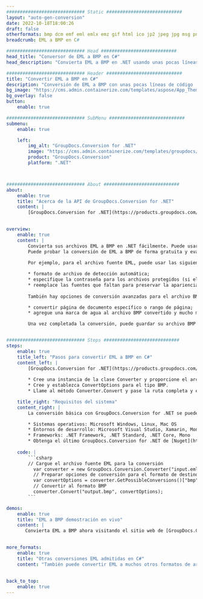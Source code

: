 ```yaml
---
############################# Static ############################
layout: "auto-gen-conversion"
date: 2022-10-18T18:00:26
draft: false
otherformats: bmp dcm emf eml emlx emz gif html ico jp2 jpeg jpg msg png psb psd svg svgz tga tif tiff webp wmf wmz
breadcrumb: EML a BMP en C#

############################# Head ############################
head_title: "Conversor de EML a BMP en C#"
head_description: "Convierta EML a BMP en .NET usando unas pocas líneas de código. Utilice la API de conversión de documentos de GroupDocs para convertir más de 160 formatos de archivo."

############################# Header ############################
title: "Convertir EML a BMP en C#"
description: "Conversión de EML a BMP con unas pocas líneas de código .NET"
bg_image: "https://cms.admin.containerize.com/templates/aspose/App_Themes/V3/images/bg/header1.png"
bg_overlay: false
button:
    enable: true

############################# SubMenu ############################
submenu:
    enable: true

    left:
        img_alt: "GroupDocs.Conversion for .NET"
        image: "https://cms.admin.containerize.com/templates/groupdocs/images/product-logos/90x90-noborder/groupdocs-conversion-net.png"
        product: "GroupDocs.Conversion"
        platform: ".NET"



############################# About ############################
about:
    enable: true
    title: "Acerca de la API de GroupDocs.Conversion for .NET"
    content: |
        [GroupDocs.Conversion for .NET](https://products.groupdocs.com/conversion/net/) se puede usar para convertir Microsoft Word, Excel, PowerPoint, PDF, Visio y otros formatos. GroupDocs.Conversion es una API independiente que es adecuada para sistemas internos y de back-end donde se requiere un alto rendimiento. No depende de ningún software como Microsoft u Open Office.
    

overview:
    enable: true
    content: |
        Convierta sus archivos EML a BMP en .NET fácilmente. Puede usar solo un par de líneas de código C# en cualquier plataforma de su elección, como Windows, Linux, macOS.
        Puede probar la conversión de EML a BMP de forma gratuita y evaluar la calidad de los resultados de la conversión. Junto con los escenarios de conversión de archivos simples, puede probar opciones más avanzadas para cargar el archivo de origen EML y para guardar el resultado de salida BMP. 
        
        Por ejemplo, para el archivo fuente EML, puede usar las siguientes opciones de carga:

        * formato de archivo de detección automática;
        * especifique la contraseña para los archivos protegidos (si el formato de archivo lo admite);
        * reemplace las fuentes que faltan para preservar la apariencia del documento.
        
        También hay opciones de conversión avanzadas para el archivo BMP:

        * convertir página de documento específico o rango de página;
        * agregue una marca de agua al archivo BMP convertido y mucho más.

        Una vez completada la conversión, puede guardar su archivo BMP en la ruta del archivo local o en cualquier almacenamiento de terceros como FTP, Amazon S3, Google Drive, Dropbox, etc. Tenga en cuenta que para convertir EML a BMP no es necesario instalar ningún software adicional, como MS Office, Open Office, Adobe Acrobat Reader, etc.


############################# Steps ############################
steps:
    enable: true
    title_left: "Pasos para convertir EML a BMP en C#"
    content_left: |
        [GroupDocs.Conversion for .NET](https://products.groupdocs.com/conversion/net/) facilita a los desarrolladores convertir un archivo EML a BMP con unas pocas líneas de código.
        
        * Cree una instancia de la clase Converter y proporcione el archivo EML con la ruta completa
        * Cree y establezca ConvertOptions para el tipo BMP.
        * Llame al método Converter.Convert y pase la ruta completa y el formato (BMP) como parámetro

    title_right: "Requisitos del sistema"
    content_right: |
        La conversión básica con GroupDocs.Conversion for .NET se puede realizar en unos pocos pasos simples. Nuestras API son compatibles con todas las principales plataformas y sistemas operativos. Antes de ejecutar el código a continuación, asegúrese de tener instalados los siguientes requisitos previos en su sistema.

        * Sistemas operativos: Microsoft Windows, Linux, Mac OS
        * Entornos de desarrollo: Microsoft Visual Studio, Xamarin, MonoDevelop
        * Frameworks: .NET Framework, .NET Standard, .NET Core, Mono
        * Obtenga el último GroupDocs.Conversion for .NET de [Nuget](https://www.nuget.org/packages/groupdocs.conversion)
         
    code: |
        ```csharp    
        // Cargue el archivo fuente EML para la conversión
          var converter = new GroupDocs.Conversion.Converter("input.eml");
          // Preparar opciones de conversión para el formato de destino BMP
          var convertOptions = converter.GetPossibleConversions()["bmp"].ConvertOptions;
          // Convertir al formato BMP
          converter.Convert("output.bmp", convertOptions);
        ```

demos:
    enable: true
    title: "EML a BMP demostración en vivo"
    content: |
       Convierta EML a BMP ahora visitando el sitio web de [GroupDocs.Conversion App](https://products.groupdocs.app/conversion/family). La demostración en línea tiene las siguientes ventajas
          

more_formats:
    enable: true
    title: "Otras conversiones EML admitidas en C#"
    content: "También puede convertir EML a muchos otros formatos de archivo. Consulte la lista a continuación."
       
       
back_to_top:
    enable: true
---
```

